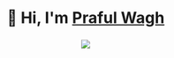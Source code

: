 <h1 align="center">👋 Hi, I'm <a href="https://www.linkedin.com/in/jigar-sable/" target="_blank"> Praful Wagh </a></h1>
<h3 align="center"> <img src="https://readme-typing-svg.herokuapp.com?color=0357F7&lines=Full+Stack+Developer+%3A)" /> </h3>
